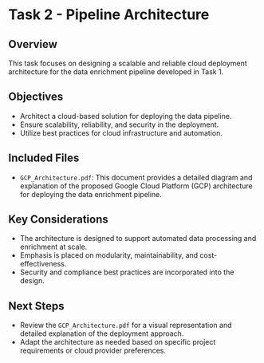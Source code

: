 # Task 2 - Pipeline Architecture

## Overview
This task focuses on designing a scalable and reliable cloud deployment architecture for the data enrichment pipeline developed in Task 1.

## Objectives
- Architect a cloud-based solution for deploying the data pipeline.
- Ensure scalability, reliability, and security in the deployment.
- Utilize best practices for cloud infrastructure and automation.

## Included Files
- `GCP_Architecture.pdf`: This document provides a detailed diagram and explanation of the proposed Google Cloud Platform (GCP) architecture for deploying the data enrichment pipeline.

## Key Considerations
- The architecture is designed to support automated data processing and enrichment at scale.
- Emphasis is placed on modularity, maintainability, and cost-effectiveness.
- Security and compliance best practices are incorporated into the design.

## Next Steps
- Review the `GCP_Architecture.pdf` for a visual representation and detailed explanation of the deployment approach.
- Adapt the architecture as needed based on specific project requirements or cloud provider preferences. 